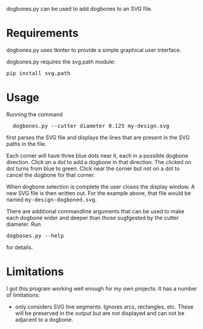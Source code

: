 dogbones.py can be used to add dogbones to an SVG file.


# Requirements

dogbones.py uses tkinter to provide a simple graphical user interface.

dogbones.py requires the svg.path module:

<pre>
pip install svg.path
</pre>


# Usage

Running the command

<pre>
  dogbones.py --cutter_diameter 0.125 my-design.svg
</pre>

first parses the SVG file and displays the lines that are present
in the SVG paths in the file.

Each corner will have three blue dots near it, each in a possible
dogbone direction.  Click on a dot to add a dogbone in that direction.
The clicked on dot turns from blue to green.  Click near the corner
but not on a dot to cancel the dogbone for that corner.

When dogbone selection is complete the user closes the display window.
A new SVG file is then written out.  For the example above, that file
would be named <tt>my-design-dogboned.svg</tt>.

There are additional commandline arguments that can be used to make
each dogbone wider and deeper than those sugfgested by the cutter
diameter.  Run

<pre>
dogbones.py --help
</pre>

for details.


# Limitations

I got this program working well enough for my own projects.  It has a
number of limitations:

* only considers SVG line segments.  Ignores arcs, rectangles, etc.
  These will be preserved in the output but are not displayed and can
  not be adjacent to a dogbone.
